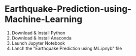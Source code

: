 # Earthquake-Prediction-using-Machine-Learning

1) Download & Install Python
2) Download & Install Anaconda
3) Launch Jupyter Notebook
4) Lanch the "Earthquake Prediction using ML.ipnyb" file
